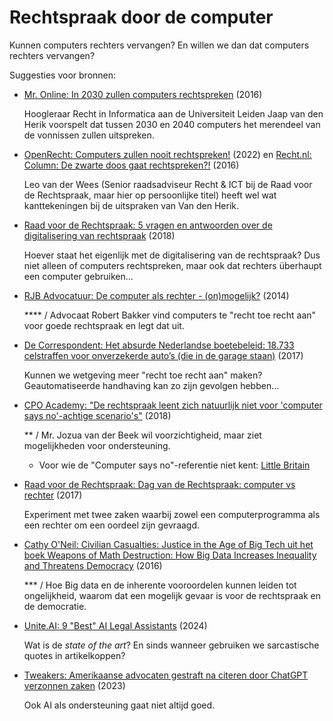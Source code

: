 # Rechtspraak door de computer

Kunnen computers rechters vervangen? En willen we dan dat computers rechters vervangen?

Suggesties voor bronnen:

- [Mr. Online: In 2030 zullen computers rechtspreken](https://www.mr-online.nl/in-2030-zullen-computers-rechtspreken/) (2016)

  Hoogleraar Recht in Informatica aan de Universiteit Leiden Jaap van den Herik voorspelt dat tussen 2030 en 2040 computers het merendeel van de vonnissen zullen uitspreken.

- [OpenRecht: Computers zullen nooit rechtspreken!](https://www.openrecht.nl/commentaar/e5b18b58-f90c-4960-850b-f3e34eb100bb/) (2022) en [Recht.nl: Column: De zwarte doos gaat rechtspreken?!](https://www.recht.nl/5822486b48edcf151603/column-de-zwarte-doos-gaat-rechtspreken) (2016)

  Leo van der Wees (Senior raadsadviseur Recht & ICT bij de Raad voor de Rechtspraak, maar hier op persoonlijke titel) heeft wel wat kanttekeningen bij de uitspraken van Van den Herik.

- [Raad voor de Rechtspraak: 5 vragen en antwoorden over de digitalisering van rechtspraak](https://www.rechtspraak.nl/Organisatie-en-contact/Organisatie/Raad-voor-de-rechtspraak/Nieuws/Paginas/5-vragen-en-antwoorden-over-de-digitalisering-van-rechtspraak.aspx) (2018)

  Hoever staat het eigenlijk met de digitalisering van de rechtspraak? Dus niet alleen of computers rechtspreken, maar ook dat rechters überhaupt een computer gebruiken...

- [RJB Advocatuur: De computer als rechter - (on)mogelijk?](https://rjbadvocatuur.nl/rjblog/de-computer-als-rechter/) (2014)

  \*\*\*\* / Advocaat Robert Bakker vind computers te "recht toe recht aan" voor goede rechtspraak en legt dat uit.

- [De Correspondent: Het absurde Nederlandse boetebeleid: 18.733 celstraffen voor onverzekerde auto’s (die in de garage staan)](https://decorrespondent.nl/6661/het-absurde-nederlandse-boetebeleid-18-733-celstraffen-voor-onverzekerde-auto-s-die-in-de-garage-staan/c95e4586-cf9f-08b5-27c4-0c10b9bc6563) (2017)

  Kunnen we wetgeving meer "recht toe recht aan" maken? Geautomatiseerde handhaving kan zo zijn gevolgen hebben...

- [CPO Academy: "De rechtspraak leent zich natuurlijk niet voor 'computer says no'-achtige scenario's"](https://www.ru.nl/cpo/academy/columns/rechtspraak-leent-natuurlijk-computer-says-no/) (2018)

  \*\* / Mr. Jozua van der Beek wil voorzichtigheid, maar ziet mogelijkheden voor ondersteuning.

  - Voor wie de "Computer says no"-referentie niet kent: [Little Britain](https://www.youtube.com/watch?v=x0YGZPycMEU)

- [Raad voor de Rechtspraak: Dag van de Rechtspraak: computer vs rechter](https://www.rechtspraak.nl/Organisatie-en-contact/Organisatie/Raad-voor-de-rechtspraak/Nieuws/Paginas/Dag-van-de-Rechtspraak-computer-vs-rechter.aspx) (2017)

  Experiment met twee zaken waarbij zowel een computerprogramma als een rechter om een oordeel zijn gevraagd.

- [Cathy O'Neil: Civilian Casualties: Justice in the Age of Big Tech uit het boek Weapons of Math Destruction: How Big Data Increases Inequality and Threatens Democracy](https://quadraam.sharepoint.com/:b:/s/QH991117889/EeFMqK2UE9lDs2c-AqDGcD8BIyOXe3GYI0i0L-qB64mOmg?e=hWbtir) (2016)

  \*\*\* / Hoe Big data en de inherente vooroordelen kunnen leiden tot ongelijkheid, waarom dat een mogelijk gevaar is voor de rechtspraak en de democratie.

- [Unite.AI: 9 "Best" AI Legal Assistants](https://www.unite.ai/best-ai-legal-assistants/) (2024)

  Wat is de *state of the art*? En sinds wanneer gebruiken we sarcastische quotes in artikelkoppen?

- [Tweakers: Amerikaanse advocaten gestraft na citeren door ChatGPT verzonnen zaken](https://tweakers.net/nieuws/211116/amerikaanse-advocaten-gestraft-na-citeren-door-chatgpt-verzonnen-zaken.html) (2023)

  Ook AI als ondersteuning gaat niet altijd goed.

